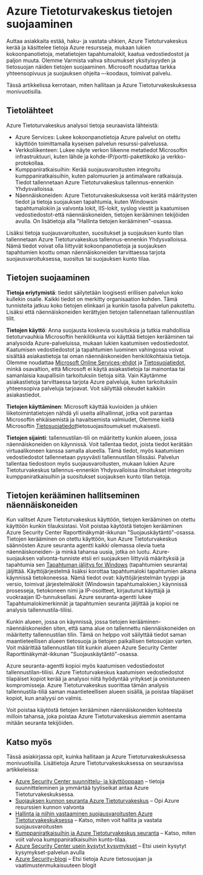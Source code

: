 <properties
   pageTitle="Azure Tietoturvakeskus tietojen suojauksen | Microsoft Azure"
   description="Tässä asiakirjassa kerrotaan, miten tietojen hallinnasta ja monivuotisilla Azure Tietoturvakeskuksessa."
   services="security-center"
   documentationCenter="na"
   authors="YuriDio"
   manager="swadhwa"
   editor=""/>

<tags
   ms.service="security-center"
   ms.devlang="na"
   ms.topic="hero-article"
   ms.tgt_pltfrm="na"
   ms.workload="na"
   ms.date="10/25/2016"
   ms.author="yurid"/>

# <a name="azure-security-center-data-security"></a>Azure Tietoturvakeskus tietojen suojaaminen
Auttaa asiakkaita estää, haku- ja vastata uhkien, Azure Tietoturvakeskus kerää ja käsittelee tietoja Azure resursseja, mukaan lukien kokoonpanotietoja, metatietojen tapahtumalokit, kaatua vedostiedostot ja paljon muuta. Olemme Varmista vahva sitoumukset yksityisyyden ja tietosuojan näiden tietojen suojaaminen. Microsoft noudattaa tarkka yhteensopivuus ja suojauksen ohjeita –-koodaus, toimivat palvelu. 

Tässä artikkelissa kerrotaan, miten hallitaan ja Azure Tietoturvakeskuksessa monivuotisilla.

## <a name="data-sources"></a>Tietolähteet

Azure Tietoturvakeskus analysoi tietoja seuraavista lähteistä:

- Azure Services: Lukee kokoonpanotietoja Azure palvelut on otettu käyttöön toimittamalla kyseisen palvelun resurssi-palvelussa.
- Verkkoliikenteen: Lukee näyte verkon liikenne metatiedot Microsoftin infrastruktuuri, kuten lähde ja kohde-IP/portti-pakettikoko ja verkko-protokollaa.
- Kumppaniratkaisuihin: Kerää suojausvaroitusten integroitu kumppaniratkaisuihin, kuten palomuurien ja antimalware ratkaisuja. Tiedot tallennetaan Azure Tietoturvakeskus tallennus-ennenkin Yhdysvalloissa.
- Näennäiskoneiden: Azure Tietoturvakeskuksessa voit kerätä määritysten tiedot ja tietoja suojauksen tapahtumia, kuten Windowsin tapahtumalokiin ja valvonta lokit, IIS-lokit, syslog viestit ja kaatumisen vedostiedostot-että näennäiskoneiden, tietojen kerääminen tekijöiden avulla. On lisätietoja alla "Hallinta tietojen kerääminen"-osassa.  

Lisäksi tietoja suojausvaroitusten, suositukset ja suojauksen kunto tilan tallennetaan Azure Tietoturvakeskus tallennus-ennenkin Yhdysvalloissa. Nämä tiedot voivat olla liittyvät kokoonpanotietoja ja suojauksen tapahtumien koottu oman näennäiskoneiden tarvittaessa tarjota suojausvaroituksessa, suositus tai suojauksen kunto tilaa.

## <a name="data-protection"></a>Tietojen suojaaminen

**Tietoja eriytymistä**: tiedot säilytetään loogisesti erillisen palvelun koko kullekin osalle. Kaikki tiedot on merkitty organisaation kohden. Tämä tunnisteita jatkuu koko tietojen elinkaari ja kunkin tasolla palvelun pakotettu. Lisäksi että näennäiskoneiden kerättyjen tietojen tallennetaan tallennustilan tilit.

**Tietojen käyttö**: Anna suojausta koskevia suosituksia ja tutkia mahdollisia tietoturvauhkia Microsoftin henkilökunta voi käyttää tietojen kerääminen tai analysoida Azure-palveluissa, mukaan lukien kaatumisen vedostiedostot. Kaatumisen vedostiedostot ja tapahtumien luominen vahingossa voivat sisältää asiakastietoja tai oman näennäiskoneiden henkilökohtaisia tietoja. Olemme noudattaa [Microsoft Online Services-ehdot](http://www.microsoftvolumelicensing.com/DocumentSearch.aspx?Mode=3&DocumentTypeId=31) ja [Tietosuojatiedot](https://www.microsoft.com/privacystatement/en-us/OnlineServices/Default.aspx), minkä osavaltion, että Microsoft ei käytä asiakastietoja tai mainontaa tai samanlaisia kaupallisiin tarkoituksiin tietoja siitä. Vain Käytämme asiakastietoja tarvittaessa tarjota Azure palveluja, kuten tarkoituksiin yhteensopiva palveluja tarjoavat. Voit säilyttää oikeudet kaikkiin asiakastiedot.

**Tietojen käyttäminen**: Microsoft käyttää kuvioiden ja uhkien liiketoimintatietojen nähdä yli useita alihallinnat, jotka voit parantaa Microsoftin ehkäisemistä ja havaitsemista valmiudet, Olemme kiellä Microsoftin [Tietosuojatiedot](https://www.microsoft.com/privacystatement/en-us/OnlineServices/Default.aspx)tietosuojasitoumukset mukaisesti.

**Tietojen sijainti**: tallennustilan-tili on määritetty kunkin alueen, jossa näennäiskoneiden on käynnissä. Voit tallentaa tiedot, joista tiedot kerätään virtuaalikoneen kanssa samalla alueella. Tämä tiedot, myös kaatumisen vedostiedostot tallennetaan pysyvästi tallennustilan tilissäsi. Palvelun tallentaa tiedostoon myös suojausvaroitusten, mukaan lukien Azure Tietoturvakeskus tallennus-ennenkin Yhdysvalloissa ilmoitukset integroitu kumppaniratkaisuihin ja suositukset suojauksen kunto tilan tietoja.

## <a name="managing-data-collection-from-virtual-machines"></a>Tietojen kerääminen hallitseminen näennäiskoneiden

Kun valitset Azure Tietoturvakeskus käyttöön, tietojen kerääminen on otettu käyttöön kunkin tilauksistasi. Voit poistaa käytöstä tietojen kerääminen Azure Security Center Raporttinäkymät-ikkunan "Suojauskäytäntö"-osassa. Tietojen kerääminen on otettu käyttöön, kun Azure Tietoturvakeskus säännösten Azure seuranta agentti kaikki olemassa olevia tueta näennäiskoneiden- ja minkä tahansa uusia, jotka on luotu. Azure-suojauksen valvonta-tunniste etsii eri suojauksen liittyviä määrityksiä ja tapahtumia sen [Tapahtuman jäljitys for Windows](https://msdn.microsoft.com/library/windows/desktop/bb968803.aspx) (tapahtumien seuranta) jäljittää. Käyttöjärjestelmä lisäksi korottaa tapahtumaloki tapahtumien aikana käynnissä tietokoneessa. Nämä tiedot ovat: käyttöjärjestelmän tyyppi ja versio, toimivat järjestelmälokit (Windowsin tapahtumalokien,) käynnissä prosesseja, tietokoneen nimi ja IP-osoitteet, kirjautunut käyttäjä ja vuokraajan ID-tunnuksellasi. Azure seuranta-agentti lukee Tapahtumalokimerkinnät ja tapahtumien seuranta jäljittää ja kopioi ne analysis tallennustila-tiliisi. 

Kunkin alueen, jossa on käynnissä, jossa tietojen kerääminen-näennäiskoneiden siten, että sama alue on tallennettu näennäiskoneiden on määritetty tallennustilan tilin. Tämä on helppo voit säilyttää tiedot saman maantieteellisen alueen tietosuoja ja tietojen paikallisen tietosuojan varten. Voit määrittää tallennustilan tilit kunkin alueen Azure Security Center Raporttinäkymät-ikkunan "Suojauskäytäntö"-osassa.

Azure seuranta-agentti kopioi myös kaatumisen vedostiedostot tallennustilan-tiliisi.  Azure Tietoturvakeskus kaatumisen vedostiedostot tilapäiset kopiot kerää ja analysoi niitä hyödyntää yritykset ja onnistuneen kompromisseja.  Azure Tietoturvakeskus suorittaa tämän analysis tallennustila-tiliä saman maantieteellisen alueen sisällä, ja poistaa tilapäiset kopiot, kun analyysi on valmis.

Voit poistaa käytöstä tietojen kerääminen näennäiskoneiden kohteesta milloin tahansa, joka poistaa Azure Tietoturvakeskus aiemmin asentama mitään seuranta tekijöiden.


## <a name="see-also"></a>Katso myös

Tässä asiakirjassa opit, kuinka hallitaan ja Azure Tietoturvakeskuksessa monivuotisilla. Lisätietoja Azure Tietoturvakeskuksessa on seuraavissa artikkeleissa:

- [Azure Security Center suunnittelu- ja käyttöoppaan](security-center-planning-and-operations-guide.md) – tietoja suunnitteleminen ja ymmärtää tyyliseikat antaa Azure Tietoturvakeskuksessa.
- [Suojauksen kunnon seuranta Azure Tietoturvakeskus](security-center-monitoring.md) – Opi Azure resurssien kunnon valvonta
- [Hallinta ja niihin vastaaminen suojausvaroitusten Azure Tietoturvakeskuksessa](security-center-managing-and-responding-alerts.md) – Katso, miten voit hallita ja vastata suojausvaroitusten
- [Kumppaniratkaisuihin ja Azure Tietoturvakeskus seuranta](security-center-partner-solutions.md) – Katso, miten voit valvoa kumppaniratkaisuihin kunto-tilaa.
- [Azure Security Center usein kysytyt kysymykset](security-center-faq.md) – Etsi usein kysytyt kysymykset-palvelun avulla
- [Azure Security-blogi](http://blogs.msdn.com/b/azuresecurity/) – Etsi tietoja Azure tietosuojaan ja vaatimustenmukaisuuteen blogit
